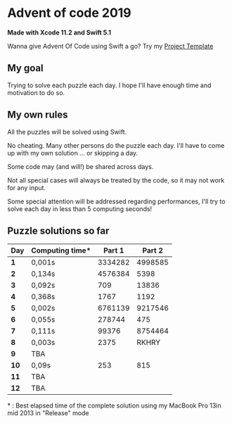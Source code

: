 # Advent of code 2019
**Made with Xcode 11.2 and Swift 5.1**

Wanna give Advent Of Code using Swift a go? Try my [Project Template](https://github.com/Dean151/Advent-of-code-Swift-Starter)

## My goal
Trying to solve each puzzle each day. 
I hope I'll have enough time and motivation to do so.

## My own rules

All the puzzles will be solved using Swift.

No cheating. Many other persons do the puzzle each day. 
I'll have to come up with my own solution ... or skipping a day.

Some code may (and will!) be shared across days.

Not all special cases will always be treated by the code, so it may not work for any input.

Some special attention will be addressed regarding performances, I'll try to solve each day in less than 5 computing seconds!

## Puzzle solutions so far

| Day    | Computing time* | Part 1   | Part 2     |
|--------|-----------------|----------|------------|
| **1**  | 0,001s          | 3334282  | 4998585    |
| **2**  | 0,134s          | 4576384  | 5398       |
| **3**  | 0,092s          | 709      | 13836      |
| **4**  | 0,368s          | 1767     | 1192       |
| **5**  | 0,002s          | 6761139  | 9217546    |
| **6**  | 0,055s          | 278744   |  475       |
| **7**  | 0,111s          | 99376    | 8754464    |
| **8**  | 0,003s          | 2375     | RKHRY      |
| **9**  | TBA             |          |            |
| **10** | 0,09s           | 253      | 815        |
| **11** | TBA             |          |            |
| **12** | TBA             |          |            |

\* : Best elapsed time of the complete solution using my MacBook Pro 13in mid 2013 in "Release" mode
